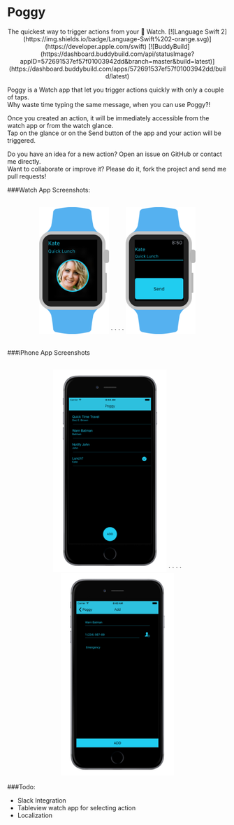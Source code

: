 # Poggy

<p align="center">
The quickest way to trigger actions from your  Watch.  
[![Language Swift 2](https://img.shields.io/badge/Language-Swift%202-orange.svg)](https://developer.apple.com/swift) [![BuddyBuild](https://dashboard.buddybuild.com/api/statusImage?appID=572691537ef57f01003942dd&branch=master&build=latest)](https://dashboard.buddybuild.com/apps/572691537ef57f01003942dd/build/latest)
<br/>
<p>

Poggy is a Watch app that let you trigger actions quickly with only a couple of taps.  
Why waste time typing the same message, when you can use Poggy?!

Once you created an action, it will be immediately accessible from the watch app or from the watch glance.  
Tap on the glance or on the Send button of the app and your action will be triggered.

Do you have an idea for a new action? Open an issue on GitHub or contact me directly.  
Want to collaborate or improve it? Please do it, fork the project and send me pull requests!

###Watch App Screenshots:  
<p align="center">
<br/>
<img src="/Assets/App Store Screenshots/Poggy_Watch_Glance.png" width="160"> `  ` `  ` <img src="/Assets/App Store Screenshots/Poggy_Watch_Interface.png" width="160">
<br/>
<br/>
<p>

###iPhone App Screenshots
<p align="center">
<br/>
<img src="/Assets/App Store Screenshots/Poggy_MainScreen.png" width="260"> `  ` `  ` <img src="/Assets/App Store Screenshots/Poggy_AddAction.png" width="260">
<br/>
<p>

###Todo:  
- Slack Integration
- Tableview watch app for selecting action
- Localization


